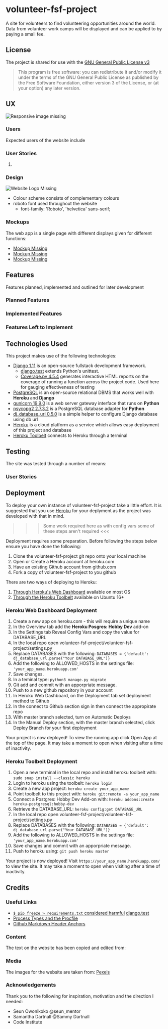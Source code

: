 # volunteer-fsf-project

A site for volunteers to find volunteering opportunities around the world.
Data from volunteer work camps will be displayed and can be applied to by paying a small fee.

## License

The project is shared for use with the [GNU General Public License v3](https://github.com/Pattern-Projects/oireachtas-ifd-project/blob/master/LICENSE)

>   This program is free software: you can redistribute it and/or modify
    it under the terms of the GNU General Public License as published by
    the Free Software Foundation, either version 3 of the License, or
    (at your option) any later version.

    
## UX

<!--Responsive Views of Home Page-->
![Responsive image missing](documentation/Responsive.png)

### Users 

Expected users of the website include

### User Stories

1.

### Design

<!--- Gold circles representing the seats of the Oireachtas-->
![Website Logo Missing](documentation/logo.png)
- Colour scheme consists of complementary colours 
- roboto font used throughout the website
    - font-family: 'Roboto', 'helvetica' sans-serif;

### Mockups

The web app is a single page with different displays given for different functions:
- [Mockup Missing]()  
- [Mockup Missing]()  
- [Mockup Missing]()  


## Features

Features planned, implemented and outlined for later development 

### Planned Features

### Implemented Features

### Features Left to Implement


## Technologies Used

This project makes use of the following technologies:
- [Django 1.11](https://docs.djangoproject.com/en/1.11/) is an open-source fullstack development framework.
    - [django.test](https://docs.djangoproject.com/en/1.11/topics/testing/) extends Python's unittest.
    - [Coverage.py 4.5.4](https://coverage.readthedocs.io/en/v4.5.x/) generates interactive HTML reports on the coverage of running a function across the project code. Used here for gauging effectiveness of testing
- [PostgreSQL](https://www.postgresql.org/) is an open-source relational DBMS that works well with **Heroku** and **Django**
- [gunicorn 19.9.0](https://gunicorn.org/) is a web server gateway interface that runs on **Python**
- [psycopg2 2.7.3.2](https://pypi.org/project/psycopg2/) is a PostgreSQL database adapter for **Python**
- [dj_database_url 0.5.0](https://pypi.org/project/dj-database-url/) is a simple helper to configure Django database using db url
- [Heroku](http://heroku.com) is a cloud platform as a service which allows easy deployment of this project and database
- [Heroku Toolbelt](https://devcenter.heroku.com/articles/heroku-cli) connects to Heroku through a terminal

## Testing

The site was tested through a number of means:

### User Stories


## Deployment

To deploy your own instance of volunteer-fsf-project take a little effort.
It is suggested that you use [Heroku](http://heroku.com) for your deplyment as the project was developed with that in mind.

>>> Some work required here as with config vars some of these steps aren't required <<<

Deployment requires some preparation. Before following the steps below ensure you have done the following:
1. Clone the volunteer-fsf-project git repo onto your local machine
2. Open or Create a Heroku account at heroku.com
3. Have an existing Github account from github.com
4. Fork a copy of volunteer-fsf-project to you github

There are two ways of deploying to Heroku:
1. [Through Heroku's Web Dashboard](#Heroku-Web-Dashboard-Deployment) available on most OS
2. [Through the Heroku Toolbelt](#Heroku-Toolbelt-Deployment) available on Ubuntu 16+

### Heroku Web Dashboard Deployment

1. Create a new app on heroku.com - this will require a unique name
2. In the Overview tab add the **Heroku Posgres: Hobby Dev** add-on
3. In the Settings tab Reveal Config Vars and copy the value for DATABASE_URL
4. In the local repo open volunteer-fsf-project/volunteer-fsf-project/settings.py
5. Replace DATABASES with the following:
    `DATABASES = {'default': dj_database_url.parse("Your DATABASE_URL")}`
6. Add the following to ALLOWED_HOSTS in the settings file:
    `'your_app_name.herokuapp.com'`
7. Save changes.
8. In a teminal type:
    `python3 manage.py migrate`
9. Git add and commit with an apporpriate message.
10. Push to a new github repository in your account
11. In Heroku Web Dashboard, on the Deployment tab set deployment method to Github
12. In the connect to Github section sign in then connect the appropirate repo
13. With master branch selected, turn on Automatic Deploys
14. In the Manual Deploy section, with the master branch selected, click Deploy Branch for your first deployment

Your project is now deployed! To view the running app click Open App at the top of the page. It may take a moment to open when visiting after a time of inactivity.

### Heroku Toolbelt Deployment

1. Open a new terminal in the local repo and install heroku toolbelt with:
    `sudo snap install --classic heroku`
2. Login to heroku using the toolbelt:
    `heroku login`
3. Create a new app project:
    `heroku create your_app_name`
4. Point toolbelt to this project with:
    `heroku git:remote -a your_app_name`
4. Connect a Postgres: Hobby Dev Add-on with:
    `heroku addons:create heroku-postgresql:hobby-dev`
4. Retrieve the DATABASE_URL:
    `heroku config:get DATABASE_URL`
4. In the local repo open volunteer-fsf-project/volunteer-fsf-project/settings.py
5. Replace DATABASES with the following:
    `DATABASES = {'default': dj_database_url.parse("Your DATABASE_URL")}`
3. Add the following to ALLOWED_HOSTS in the settings file:
    `'your_app_name.herokuapp.com'`
4. Save changes and commit with an apporpriate message.
5. Push to heroku using:
    `git push heroku master`

Your project is now deployed! Visit `https://your_app_name.herokuapp.com/` to view the site. It may take a moment to open when visiting after a time of inactivity.

## Credits

### Useful Links
- [`$ pip freeze > requirements.txt` considered harmful](https://medium.com/@tomagee/pip-freeze-requirements-txt-considered-harmful-f0bce66cf895)
[django.test](https://docs.djangoproject.com/en/1.11/topics/testing/)
- [Process Types and the Procfile](https://pythonhosted.org/deis/using_deis/process-types/)
- [Github Markdown Header Anchors](https://gist.github.com/asabaylus/3071099)

### Content
The text on the website has been copied and edited from:

### Media
The images for the website are taken from:
[Pexels](https://www.pexels.com/)

### Acknowledgements
Thank you to the following for inspiration, motivation and the direction I needed:
- Seun Owonikoko    @seun_mentor
- Samantha Dartnall @Sammy Dartnall
- Code Institute